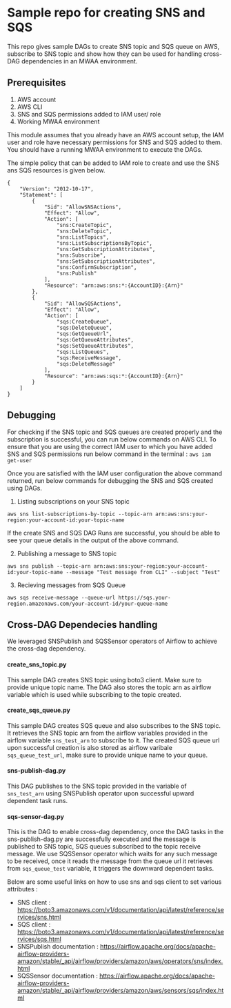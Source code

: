 # Sample repo for creating SNS and SQS

This repo gives sample DAGs to create SNS topic and SQS queue on AWS, subscribe to SNS topic and show how they can be used for handling cross-DAG dependencies in an MWAA environment.

## Prerequisites

1. AWS account
2. AWS CLI
3. SNS and SQS permissions added to IAM user/ role
4. Working MWAA environment

This module assumes that you already have an AWS account setup, the IAM user and role have necessary permissions for SNS and SQS added to them.
You should have a running MWAA environment to execute the DAGs.

The simple policy that can be added to IAM role to create and use the SNS ans SQS resources is given below.

```
{
    "Version": "2012-10-17",
    "Statement": [
        {
            "Sid": "AllowSNSActions",
            "Effect": "Allow",
            "Action": [
                "sns:CreateTopic",
                "sns:DeleteTopic",
                "sns:ListTopics",
                "sns:ListSubscriptionsByTopic",
                "sns:GetSubscriptionAttributes",
                "sns:Subscribe",
                "sns:SetSubscriptionAttributes",
                "sns:ConfirmSubscription",
                "sns:Publish"
            ],
            "Resource": "arn:aws:sns:*:{AccountID}:{Arn}"
        },
        {
            "Sid": "AllowSQSActions",
            "Effect": "Allow",
            "Action": [
                "sqs:CreateQueue",
                "sqs:DeleteQueue",
                "sqs:GetQueueUrl",
                "sqs:GetQueueAttributes",
                "sqs:SetQueueAttributes",
                "sqs:ListQueues",
                "sqs:ReceiveMessage",
                "sqs:DeleteMessage"
            ],
            "Resource": "arn:aws:sqs:*:{AccountID}:{Arn}"
        }
    ]
}

```

## Debugging

For checking if the SNS topic and SQS queues are created properly and the subscription is successful, you can run below commands on AWS CLI.
To ensure that you are using the correct IAM user to which you have added SNS and SQS permissions run below command in the terminal : `aws iam get-user`

Once you are satisfied with the IAM user configuration the above command returned, run below commands for debugging the SNS and SQS created using DAGs.

1. Listing subscriptions on your SNS topic

```
aws sns list-subscriptions-by-topic --topic-arn arn:aws:sns:your-region:your-account-id:your-topic-name
```

If the create SNS and SQS DAG Runs are successful, you should be able to see your queue details in the output of the above command.

2. Publishing a message to SNS topic

```
aws sns publish --topic-arn arn:aws:sns:your-region:your-account-id:your-topic-name --message "Test message from CLI" --subject "Test"
```

3. Recieving messages from SQS Queue

```
aws sqs receive-message --queue-url https://sqs.your-region.amazonaws.com/your-account-id/your-queue-name
```

## Cross-DAG Dependecies handling

We leveraged SNSPublish and SQSSensor operators of Airflow to achieve the cross-dag dependency.

#### create_sns_topic.py

This sample DAG creates SNS topic using boto3 client. Make sure to provide unique topic name.
The DAG also stores the topic arn as airflow variable which is used while subscribing to the topic created.

#### create_sqs_queue.py

This sample DAG creates SQS queue and also subscribes to the SNS topic.
It retrieves the SNS topic arn from the airflow variables provided in the airflow variable `sns_test_arn` to subscribe to it.
The created SQS queue url upon successful creation is also stored as airflow varibale `sqs_queue_test_url`, make sure to provide unique name to your queue.

#### sns-publish-dag.py

This DAG publishes to the SNS topic provided in the variable of `sns_test_arn` using SNSPublish operator upon successful upward dependent task runs.

#### sqs-sensor-dag.py

This is the DAG to enable cross-dag dependency, once the DAG tasks in the sns-publish-dag.py are successfully executed and the message is published to SNS topic,
SQS queues subscribed to the topic receive message. We use SQSSensor operator which waits for any such message to be received, once it reads the message from the queue url it retrieves from `sqs_queue_test` variable, it triggers the downward dependent tasks.

Below are some useful links on how to use sns and sqs client to set various attributes :

- SNS client : https://boto3.amazonaws.com/v1/documentation/api/latest/reference/services/sns.html
- SQS client : https://boto3.amazonaws.com/v1/documentation/api/latest/reference/services/sqs.html
- SNSPublish documentation : https://airflow.apache.org/docs/apache-airflow-providers-amazon/stable/_api/airflow/providers/amazon/aws/operators/sns/index.html
- SQSSensor documentation : https://airflow.apache.org/docs/apache-airflow-providers-amazon/stable/_api/airflow/providers/amazon/aws/sensors/sqs/index.html
